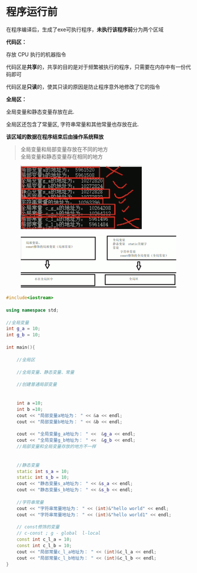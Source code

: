 # 程序运行前

在程序编译后，生成了exe可执行程序，**未执行该程序前**分为两个区域

**代码区：**

存放 CPU 执行的机器指令

代码区是**共享**的，共享的目的是对于频繁被执行的程序，只需要在内存中有一份代码即可

代码区是**只读**的，使其只读的原因是防止程序意外地修改了它的指令

**全局区：**

全局变量和静态变量存放在此.

全局区还包含了常量区, 字符串常量和其他常量也存放在此.

**该区域的数据在程序结束后由操作系统释放**

> 全局变量和局部变量存放在不同的地方\
> 全局变量和静态变量存在相同的地方

<figure><img src="../../.gitbook/assets/image (2) (1) (1) (1).png" alt=""><figcaption></figcaption></figure>

<figure><img src="../../.gitbook/assets/image (1) (1) (1) (1) (1) (1) (1) (1) (1) (1) (1).png" alt=""><figcaption></figcaption></figure>

```cpp
#include<iostream>

using namespace std;

//全局变量
int g_a = 10;
int g_b = 10;

int main(){

    //全局区

    //全局变量、静态变量、常量

    //创建普通局部变量


    int a =10;
    int b =10;
    cout << "局部变量a地址为： " << &a << endl;
	cout << "局部变量b地址为： " << &b << endl;

    cout << "全局变量g_a地址为： " <<  &g_a << endl;
	cout << "全局变量g_b地址为： " <<  &g_b << endl;
    //局部变量和全局变量存放的地方不一样
    

    //静态变量
	static int s_a = 10;
	static int s_b = 10;
    cout << "静态变量s_a地址为： " << &s_a << endl;
	cout << "静态变量s_b地址为： " << &s_b << endl;

    //字符串常量
    cout << "字符串常量地址为： " << (int)&"hello world" << endl;
	cout << "字符串常量地址为： " << (int)&"hello world1" << endl;

    // const修饰的变量
    // c-const ; g - global  l-local
    const int c_l_a = 10;
	const int c_l_b = 10;
	cout << "局部常量c_l_a地址为： " << (int)&c_l_a << endl;
	cout << "局部常量c_l_b地址为： " << (int)&c_l_b << endl;
}
```
